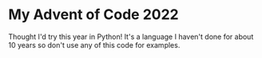 # My Advent of Code 2022

Thought I'd try this year in Python! It's a language I haven't done for about 10 years so don't use any of this code for examples.
